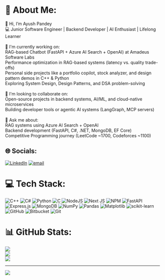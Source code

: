 # 💫 About Me:
👋 Hi, I’m Ayush Pandey<br>💻 Junior Software Engineer | Backend Developer | AI Enthusiast | Lifelong Learner<br><br>🚀 I'm currently working on:<br>RAG-based Chatbot (FastAPI + Azure AI Search + OpenAI) at Amadeus Software Labs<br>Performance optimization in RAG-based systems (latency vs. quality trade-offs)<br>Personal side projects like a portfolio copilot, stock analyzer, and design pattern demos in C++ & Python<br>Exploring System Design, Design Patterns, and DSA problem-solving<br><br>🤝 I'm looking to collaborate on:<br>Open-source projects in backend systems, AI/ML, and cloud-native microservices<br>Building developer tools or agentic AI systems (LangGraph, MCP servers)<br><br>💬 Ask me about:<br>RAG systems using Azure AI Search + OpenAI<br>Backend development (FastAPI, C#, .NET, MongoDB, EF Core)<br>Competitive Programming journey (LeetCode ~1700, Codeforces ~1100)<br>


## 🌐 Socials:
[![LinkedIn](https://img.shields.io/badge/LinkedIn-%230077B5.svg?logo=linkedin&logoColor=white)](https://linkedin.com/in/ayush-pandey-598b38233) [![email](https://img.shields.io/badge/Email-D14836?logo=gmail&logoColor=white)](mailto:pandeyayush22082002@gmail.com) 

# 💻 Tech Stack:
![C++](https://img.shields.io/badge/c++-%2300599C.svg?style=for-the-badge&logo=c%2B%2B&logoColor=white) ![C#](https://img.shields.io/badge/c%23-%23239120.svg?style=for-the-badge&logo=csharp&logoColor=white) ![Python](https://img.shields.io/badge/python-3670A0?style=for-the-badge&logo=python&logoColor=ffdd54) ![C](https://img.shields.io/badge/c-%2300599C.svg?style=for-the-badge&logo=c&logoColor=white) ![NodeJS](https://img.shields.io/badge/node.js-6DA55F?style=for-the-badge&logo=node.js&logoColor=white) ![Next JS](https://img.shields.io/badge/Next-black?style=for-the-badge&logo=next.js&logoColor=white) ![NPM](https://img.shields.io/badge/NPM-%23CB3837.svg?style=for-the-badge&logo=npm&logoColor=white) ![FastAPI](https://img.shields.io/badge/FastAPI-005571?style=for-the-badge&logo=fastapi) ![Express.js](https://img.shields.io/badge/express.js-%23404d59.svg?style=for-the-badge&logo=express&logoColor=%2361DAFB) ![MongoDB](https://img.shields.io/badge/MongoDB-%234ea94b.svg?style=for-the-badge&logo=mongodb&logoColor=white) ![NumPy](https://img.shields.io/badge/numpy-%23013243.svg?style=for-the-badge&logo=numpy&logoColor=white) ![Pandas](https://img.shields.io/badge/pandas-%23150458.svg?style=for-the-badge&logo=pandas&logoColor=white) ![Matplotlib](https://img.shields.io/badge/Matplotlib-%23ffffff.svg?style=for-the-badge&logo=Matplotlib&logoColor=black) ![scikit-learn](https://img.shields.io/badge/scikit--learn-%23F7931E.svg?style=for-the-badge&logo=scikit-learn&logoColor=white) ![GitHub](https://img.shields.io/badge/github-%23121011.svg?style=for-the-badge&logo=github&logoColor=white) ![Bitbucket](https://img.shields.io/badge/bitbucket-%230047B3.svg?style=for-the-badge&logo=bitbucket&logoColor=white) ![Git](https://img.shields.io/badge/git-%23F05033.svg?style=for-the-badge&logo=git&logoColor=white)
# 📊 GitHub Stats:
![](https://github-readme-stats.vercel.app/api?username=awwyush7&theme=github_dark_dimmed&hide_border=false&include_all_commits=false&count_private=false)<br/>
![](https://nirzak-streak-stats.vercel.app/?user=awwyush7&theme=github_dark_dimmed&hide_border=false)<br/>
![](https://github-readme-stats.vercel.app/api/top-langs/?username=awwyush7&theme=github_dark_dimmed&hide_border=false&include_all_commits=false&count_private=false&layout=compact)

---
[![](https://visitcount.itsvg.in/api?id=awwyush7&icon=0&color=0)](https://visitcount.itsvg.in)

<!-- Proudly created with GPRM ( https://gprm.itsvg.in ) -->
